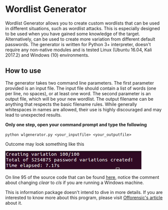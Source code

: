 # Wordlist Generator

Wordlist Generator allows you to create custom wordlists that can be used in different situations, such as wordlist attacks. This is especially designed to be used when you have gained some knowledge of the target. Alternatively, can be used to create more variation from different default passwords. The generator is written for Python 3+ interpreter, doesn't require any non-native modules and is tested Linux (Ubuntu 16.04, Kali 2017.2) and Windows (10) environments. 

## How to use

The generator takes two command line parameters. The first parameter provided is an input file. The input file should contain a list of words (one per line, no spaces), or at least one word. The second parameter is an output file, which will be your new wordlist. The output filename can be anything that respects the basic filename rules. While generally whitespaces in names are allowed, their use is highly discouraged and may lead to unexpected results.

**Only one step, open your command prompt and type the following**

`python wlgenerator.py <your_inputfile> <your_outputfile>`

Outcome may look something like this

![wlgenerators output](img/totalvariations.png)

On line 95 of the source code that can be found [here](https://github.com/Offorensics/wordlistcreator/blob/master/src/wlgenerator.py "here"), notice the comment about changing _clear_ to _cls_ if you are running a Windows machine.

This is information package doesn't intend to dive in more details. If you are interested to know more about this program, please visit [Offorensic's article](http://offorensics.com "Offorensic's article") about it.
